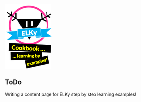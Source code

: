 ![ELKy](resources/images/ELKy-Logo02.png) 

ToDo
---
Writing a content page for ELKy step by step learning examples!



